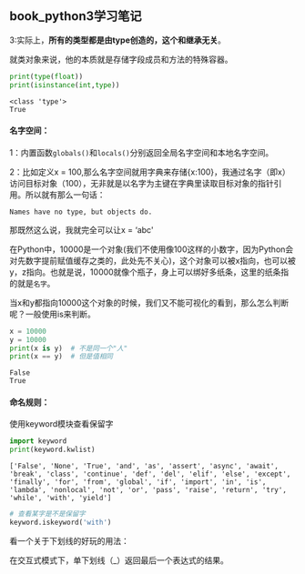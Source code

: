 ## book_python3学习笔记

3:实际上，**所有的类型都是由type创造的，这个和继承无关**。

就类对象来说，他的本质就是存储字段成员和方法的特殊容器。

```python 
print(type(float))
print(isinstance(int,type))
```

```
<class 'type'>
True
```

#### 名字空间：

1：内置函数`globals()`和`locals()`分别返回全局名字空间和本地名字空间。

2：比如定义x = 100,那么名字空间就用字典来存储{x:100}，我通过名字（即x）访问目标对象（100），无非就是以名字为主键在字典里读取目标对象的指针引用。所以就有那么一句话：

```
Names have no type, but objects do.
```

那既然这么说，我就完全可以让x = ‘abc'

在Python中，10000是一个对象(我们不使用像100这样的小数字，因为Python会对先数字提前赋值缓存之类的，此处先不关心)，这个对象可以被x指向，也可以被y，z指向。也就是说，10000就像个瓶子，身上可以绑好多纸条，这里的纸条指的就是`名字`。

当x和y都指向10000这个对象的时候，我们又不能可视化的看到，那么怎么判断呢？一般使用is来判断。

```python 
x = 10000
y = 10000
print(x is y)  # 不是同一个"人"
print(x == y)  # 但是值相同
```

```
False
True
```

#### 命名规则：

使用keyword模块查看保留字

```Python
import keyword
print(keyword.kwlist)
```

```
['False', 'None', 'True', 'and', 'as', 'assert', 'async', 'await', 'break', 'class', 'continue', 'def', 'del', 'elif', 'else', 'except', 'finally', 'for', 'from', 'global', 'if', 'import', 'in', 'is', 'lambda', 'nonlocal', 'not', 'or', 'pass', 'raise', 'return', 'try', 'while', 'with', 'yield']
```

```Python
# 查看某字是不是保留字
keyword.iskeyword('with')
```

看一个关于下划线的好玩的用法：

在交互式模式下，单下划线（_）返回最后一个表达式的结果。

